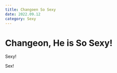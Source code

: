 ```yaml
---
title: Changoen So Sexy
date: 2022.09.12
category: Sexy
---
```


# Changeon, He is So Sexy!

Sexy!

Sex!
